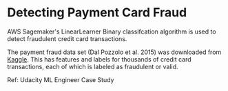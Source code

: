 # Detecting Payment Card Fraud

AWS Sagemaker's LinearLearner Binary classifcation algorithm is used to detect fraudulent credit card transactions. 

The payment fraud data set (Dal Pozzolo et al. 2015) was downloaded from [Kaggle](https://www.kaggle.com/mlg-ulb/creditcardfraud/data). This has features and labels for thousands of credit card transactions, each of which is labeled as fraudulent or valid.

Ref: Udacity ML Engineer Case Study
